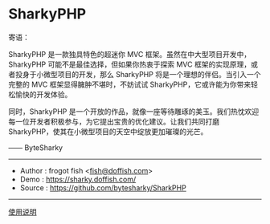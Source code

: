 # SharkyPHP

寄语：

SharkyPHP 是一款独具特色的超迷你 MVC 框架。虽然在中大型项目开发中，SharkyPHP 可能不是最佳选择，但如果你热衷于探索 MVC 框架的实现原理，或者投身于小微型项目的开发，那么 SharkyPHP 将是一个理想的伴侣。当引入一个完整的 MVC 框架显得臃肿不堪时，不妨试试 SharkyPHP，它或许能为你带来轻松愉快的开发体验。

同时，SharkyPHP 是一个开放的作品，就像一座等待雕琢的美玉。我们热忱欢迎每一位开发者积极参与，为它提出宝贵的优化建议。让我们共同打磨 SharkyPHP，使其在小微型项目的天空中绽放更加璀璨的光芒。

—— ByteSharky
***

*   Author    : frogot fish <<fish@doffish.com>>
*   Demo      : <https://sharky.doffish.com/>
*   Source    : <https://github.com/bytesharky/SharkPHP>

***
[使用说明](https://github.com/bytesharky/SharkPHP/blob/main/SharkPHP.md)